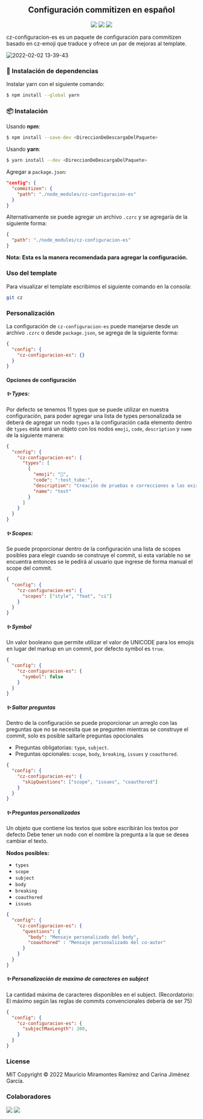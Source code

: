 
<div style="text-align: center;">
  <h2>Configuración commitizen en español</div>
  <div style="text-align: center;">
    <img src="https://img.shields.io/badge/Build-NodeJS-%233c873a.svg??style=flat"/>
    <img src="https://img.shields.io/badge/Install-NPM-%23c23535.svg??style=flat"/>
    <img src="https://img.shields.io/badge/Install-YARN-%232c8ebb.svg??style=flat"/>
  </div>
</p>

cz-configuracion-es es un paquete de configuración para commitizen basado en cz-emoji que traduce y ofrece un par de mejoras al template.

![2022-02-02 13-39-43](https://user-images.githubusercontent.com/61033998/152226684-544fccea-e335-479d-8338-bec57f6b3ecf.gif)

### 🔧 Instalación de dependencias

Instalar yarn con el siguiente comando:
```sh
$ npm install --global yarn
```

### 📦 Instalación

Usando **npm**:
```sh
$ npm install --save-dev <DireccionDeDescargaDelPaquete>
```
Usando **yarn**:

```sh
$ yarn install --dev <DireccionDeDescargaDelPaquete>
```

Agregar a `package.json`:
```json
"config": {
  "commitizen": {
    "path": "./node_modules/cz-configuracion-es"
  }
}
```
Alternativamente se puede agregar un archivo `.czrc` y se agregaría de la siguiente forma: 
```json
{
  "path": "./node_modules/cz-configuracion-es"
}
```
<p style="font-size:0.9rem; font-weight:bold;">Nota: Esta es la manera recomendada para agregar la configuración.</p>

### Uso del template
Para visualizar el template escribimos el siguiente comando en la consola:
```sh
git cz
```
### Personalización
La configuración de `cz-configuracion-es` puede manejarse desde un archivo `.czrc` o desde `package.json`, se agrega de la siguiente forma:

```json
{
  "config": {
    "cz-configuracion-es": {}
  }
}
```

#### Opciones de configuración

##### ✨ Types:
Por defecto se tenemos 11 types que se puede utilizar en nuestra configuración, para poder agregar una lista de types personalizada se deberá de agregar un nodo `types` a la configuración cada elemento dentro de `types` esta será un objeto con los nodos `emoji`, `code`, `description` y `name` de la siguiente manera:
```json
{
  "config": {
    "cz-configuracion-es": {
      "types": [
        {
          "emoji": "🧪",
          "code": ":test_tube:",
          "description": "Creación de pruebas o correcciones a las existentes.",
          "name": "test"
        }
      ]
    }
  }
}
```
##### ✨ Scopes:
Se puede proporcionar dentro de la configuración una lista de scopes posibles para elegir cuando se construye el commit, si esta variable no se encuentra entonces se le pedirá al usuario que ingrese de forma manual el scope del commit.
```json
{
  "config": {
    "cz-configuracion-es": {
      "scopes": ["style", "feat", "ci"]
    }
  }
}
``` 
##### ✨ Symbol
Un valor booleano que permite utilizar el valor de UNICODE para los emojis en lugar del markup en un commit, por defecto symbol es `true`.
```json
{
  "config": {
    "cz-configuracion-es": {
      "symbol": false
    }
  }
}
```
##### ✨ Saltar preguntas
Dentro de la configuración se puede proporcionar un arreglo con las preguntas que no se necesita que se pregunten mientras se construye el commit, solo es posible saltarle preguntas opocionales
- Preguntas obligatorias: `type`, `subject`.
- Preguntas opcionales: `scope`, `body`, `breaking`, `issues` y `coauthored`.
```json
{
  "config": {
    "cz-configuracion-es": {
      "skipQuestions": ["scope", "issues", "coauthored"]
    }
  }
}
```

##### ✨ Preguntas personalizadas
Un objeto que contiene los textos que sobre escribirán los textos por defecto
Debe tener un nodo con el nombre la pregunta a la que se desea cambiar el texto.

<p style="font-weight:bold; font-size:0.9rem">Nodos posibles:</p>

- `types`
- `scope`
- `subject`
- `body`
- `breaking`
- `coauthored`
- `issues`


```json
{
  "config": {
    "cz-configuracion-es": {
      "questions": {
        "body": "Mensaje personalizado del body",
        "coauthored" : "Mensaje personalizado del co-autor"
      }
    }
  }
}
```
##### ✨ Personalización de maximo de caracteres en subject

La cantidad máxima de caracteres disponibles en el subject. (Recordatorio: El máximo según las reglas de commits convencionales debería de ser 75)

```json
{
  "config": {
    "cz-configuracion-es": {
      "subjectMaxLength": 200,
    }
  }
}
```
### License

MIT Copyright © 2022 Mauricio Miramontes Ramírez and Carina Jiménez García.

### Colaboradores
<a href="https://github.com/CariJG"><img src="https://user-images.githubusercontent.com/64931832/152229817-c21e775f-837f-4c53-94fe-60a1dfe2a34f.png"/><a/>
<a href="https://github.com/MauricioMiramontes"><img src="https://user-images.githubusercontent.com/64931832/152229860-f137031c-8d13-4ae5-b5de-146a73bcf099.png"/><a/>
